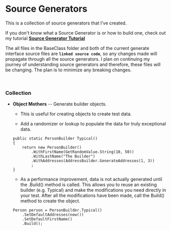 # Source Generators

This is a collection of source generators that I've created.  

If you don't know what a Source Generator is or how to build one, check out my tutorial **[Source Generator Tutorial](https://github.com/WebbertSolutions/SourceGeneratorTutorial)**

The all files in the BaseClass folder and both of the current generate interface source files are **`linked source code`**, so any changes made will propagate through all the source generators.  I plan on continuing my journey of understanding source generators and therefore, these files will be changing.  The plan is to minimize any breaking changes.

<br/>

### Collection 

- **Object Mothers** -- Generate builder objects.  

	- This is useful for creating objects to create test data.  
	
	- Add a randomizer or lookup to populate the data for truly exceptional data.
	
 
	````
	public static PersonBuilder Typical()
	{
	    return new PersonBuilder()
	        .WithFirstName(GetRandomValue.String(10, 50))
	        .WithLastName("The Builder")
	        .WithAddresses(AddressBuilder.GenerateAddresses(1, 3))
	        ;
	}
	````

	- As a performance improvement, data is not actually generated until the .Build() method is called.  This allows you to reuse an existing builder (e.g. Typical) and make the modifications you need directly in your test.  After all the modifications have been made, call the Build() method to create the object.
	
 
	````
	Person person = PersonBuilder.Typical()
		.SetDefaultAddresses(new())
		.SetDefaultFirstName()
		.Build();
	````
